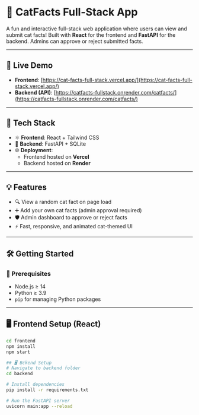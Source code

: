 # 🐾 CatFacts Full-Stack App

A fun and interactive full-stack web application where users can view and submit cat facts! Built with **React** for the frontend and **FastAPI** for the backend. Admins can approve or reject submitted facts.

---

## 🚀 Live Demo

- **Frontend**: [https://cat-facts-full-stack.vercel.app/](https://cat-facts-full-stack.vercel.app/)
- **Backend (API)**: [https://catfacts-fullstack.onrender.com/catfacts/](https://catfacts-fullstack.onrender.com/catfacts/)

---

## 🧩 Tech Stack

- ⚛️ **Frontend**: React + Tailwind CSS
- 🐍 **Backend**: FastAPI + SQLite
- 🌐 **Deployment**: 
  - Frontend hosted on **Vercel**
  - Backend hosted on **Render**

---

## 💡 Features

- 🔍 View a random cat fact on page load
- ➕ Add your own cat facts (admin approval required)
- 🛡 Admin dashboard to approve or reject facts
- ⚡ Fast, responsive, and animated cat-themed UI

---

## 🛠️ Getting Started

### 🔧 Prerequisites

- Node.js ≥ 14
- Python ≥ 3.9
- `pip` for managing Python packages

---

## 🖥 Frontend Setup (React)

```bash
cd frontend
npm install
npm start

## 🖥 Bckend Setup 
# Navigate to backend folder
cd backend

# Install dependencies
pip install -r requirements.txt

# Run the FastAPI server
uvicorn main:app --reload

